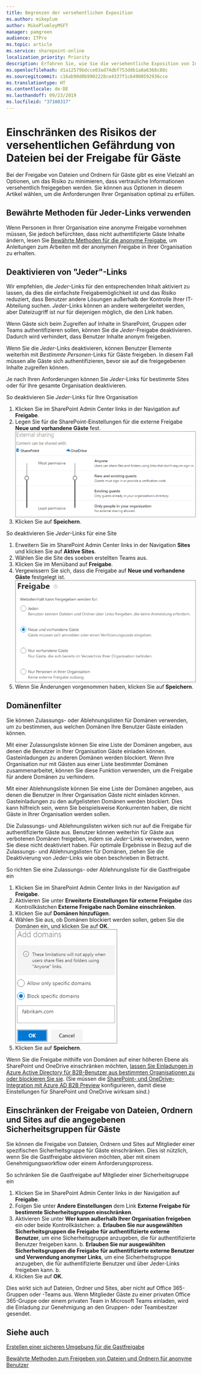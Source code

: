 ```yaml
---
title: Begrenzen der versehentlichen Exposition
ms.author: mikeplum
author: MikePlumleyMSFT
manager: pamgreen
audience: ITPro
ms.topic: article
ms.service: sharepoint-online
localization_priority: Priority
description: Erfahren Sie, wie Sie die versehentliche Exposition von Informationen bei der Freigabe von Dateien für Gäste begrenzen.
ms.openlocfilehash: d1a12579bdcce03ad74dbf753ddb1a8a6368c88c
ms.sourcegitcommit: c16ab90d0b9902228ce4337f1c64900592936cce
ms.translationtype: HT
ms.contentlocale: de-DE
ms.lasthandoff: 09/23/2019
ms.locfileid: "37108317"
---
```

# <a name="limit-accidental-exposure-to-files-when-sharing-with-guests"></a>Einschränken des Risikos der versehentlichen Gefährdung von Dateien bei der Freigabe für Gäste

Bei der Freigabe von Dateien und Ordnern für Gäste gibt es eine Vielzahl an Optionen, um das Risiko zu minimieren, dass vertrauliche Informationen versehentlich freigegeben werden. Sie können aus Optionen in diesem Artikel wählen, um die Anforderungen Ihrer Organisation optimal zu erfüllen.

## <a name="use-best-practices-for-anyone-links"></a>Bewährte Methoden für Jeder-Links verwenden

Wenn Personen in Ihrer Organisation eine anonyme Freigabe vornehmen müssen, Sie jedoch befürchten, dass nicht authentifizierte Gäste Inhalte ändern, lesen Sie [Bewährte Methoden für die anonyme Freigabe](best-practices-anonymous-sharing.md), um Anleitungen zum Arbeiten mit der anonymen Freigabe in Ihrer Organisation zu erhalten.

## <a name="turn-off-anyone-links"></a>Deaktivieren von "Jeder"-Links

Wir empfehlen, die *Jeder*-Links für den entsprechenden Inhalt aktiviert zu lassen, da dies die einfachste Freigabemöglichkeit ist und das Risiko reduziert, dass Benutzer andere Lösungen außerhalb der Kontrolle Ihrer IT-Abteilung suchen. *Jeder*-Links können an andere weitergeleitet werden, aber Dateizugriff ist nur für diejenigen möglich, die den Link haben.

Wenn Gäste sich beim Zugreifen auf Inhalte in SharePoint, Gruppen oder Teams authentifizieren sollen, können Sie die *Jeder*-Freigabe deaktivieren. Dadurch wird verhindert, dass Benutzer Inhalte anonym freigeben.

Wenn Sie die *Jeder*-Links deaktivieren, können Benutzer Elemente weiterhin mit *Bestimmte Personen*-Links für Gäste freigeben. In diesem Fall müssen alle Gäste sich authentifizieren, bevor sie auf die freigegebenen Inhalte zugreifen können.

Je nach Ihren Anforderungen können Sie *Jeder*-Links für bestimmte Sites oder für Ihre gesamte Organisation deaktivieren.

So deaktivieren Sie *Jeder*-Links für Ihre Organisation
1. Klicken Sie im SharePoint Admin Center links in der Navigation auf **Freigabe**.
2. Legen Sie für die SharePoint-Einstellungen für die externe Freigabe **Neue und vorhandene Gäste** fest.</br>
   ![Screenshot der SharePoint-Site-Einstellungen für die externe Freigabe](media/sharepoint-organization-external-sharing-controls-new-users.png)
3. Klicken Sie auf **Speichern**.

So deaktivieren Sie *Jeder*-Links für eine Site
1. Erweitern Sie im SharePoint Admin Center links in der Navigation **Sites** und klicken Sie auf **Aktive Sites**.
2. Wählen Sie die Site des soeben erstellten Teams aus.
3. Klicken Sie im Menüband auf **Freigabe**. 
4. Vergewissern Sie sich, dass die Freigabe auf **Neue und vorhandene Gäste** festgelegt ist.</br>
   ![Screenshot der SharePoint-Site-Einstellungen für die externe Freigabe](media/sharepoint-site-external-sharing-settings.png)
5. Wenn Sie Änderungen vorgenommen haben, klicken Sie auf **Speichern**.

## <a name="domain-filtering"></a>Domänenfilter

Sie können Zulassungs- oder Ablehnungslisten für Domänen verwenden, um zu bestimmen, aus welchen Domänen Ihre Benutzer Gäste einladen können.

Mit einer Zulassungsliste können Sie eine Liste der Domänen angeben, aus denen die Benutzer in Ihrer Organisation Gäste einladen können. Gasteinladungen zu anderen Domänen werden blockiert. Wenn Ihre Organisation nur mit Gästen aus einer Liste bestimmter Domänen zusammenarbeitet, können Sie diese Funktion verwenden, um die Freigabe für andere Domänen zu verhindern.

Mit einer Ablehnungsliste können Sie eine Liste der Domänen angeben, aus denen die Benutzer in Ihrer Organisation Gäste nicht einladen können. Gasteinladungen zu den aufgelisteten Domänen werden blockiert. Dies kann hilfreich sein, wenn Sie beispielsweise Konkurrenten haben, die nicht Gäste in Ihrer Organisation werden sollen.

Die Zulassungs- und Ablehnungslisten wirken sich nur auf die Freigabe für authentifizierte Gäste aus. Benutzer können weiterhin für Gäste aus verbotenen Domänen freigeben, indem sie *Jeder*-Links verwenden, wenn Sie diese nicht deaktiviert haben. Für optimale Ergebnisse in Bezug auf die Zulassungs- und Ablehnungslisten für Domänen, ziehen Sie die Deaktivierung von *Jeder*-Links wie oben beschrieben in Betracht.

So richten Sie eine Zulassungs- oder Ablehnungsliste für die Gastfreigabe ein
1. Klicken Sie im SharePoint Admin Center links in der Navigation auf **Freigabe**.
2. Aktivieren Sie unter **Erweiterte Einstellungen für externe Freigabe** das Kontrollkästchen **Externe Freigabe nach Domäne einschränken**.
3. Klicken Sie auf **Domänen hinzufügen**.
4. Wählen Sie aus, ob Domänen blockiert werden sollen, geben Sie die Domänen ein, und klicken Sie auf **OK**.</br>
   ![Screenshot der SharePoint-Einstellung „Einschränken der externen Freigabe mithilfe von Domänen“](media/sharepoint-sharing-block-domain.png)
5. Klicken Sie auf **Speichern**.

Wenn Sie die Freigabe mithilfe von Domänen auf einer höheren Ebene als SharePoint und OneDrive einschränken möchten, [lassen Sie Einladungen in  Azure Active Directory für B2B-Benutzer aus bestimmten Organisationen zu oder blockieren Sie sie](https://docs.microsoft.com/azure/active-directory/b2b/allow-deny-list). (Sie müssen die [SharePoint- und OneDrive-Integration mit Azure AD B2B Preview](https://docs.microsoft.com/sharepoint/sharepoint-azureb2b-integration-preview) konfigurieren, damit diese Einstellungen für SharePoint und OneDrive wirksam sind.)

## <a name="limit-guest-sharing-of-files-folders-and-sites-to-specified-security-groups"></a>Einschränken der Freigabe von Dateien, Ordnern und Sites auf die angegebenen Sicherheitsgruppen für Gäste

Sie können die Freigabe von Dateien, Ordnern und Sites auf Mitglieder einer spezifischen Sicherheitsgruppe für Gäste einschränken. Dies ist nützlich, wenn Sie die Gastfreigabe aktivieren möchten, aber mit einem Genehmigungsworkflow oder einem Anforderungsprozess.

So schränken Sie die Gastfreigabe auf Mitglieder einer Sicherheitsgruppe ein
1. Klicken Sie im SharePoint Admin Center links in der Navigation auf **Freigabe**.
2. Folgen Sie unter **Andere Einstellungen** dem Link **Externe Freigabe für bestimmte Sicherheitsgruppen einschränken**.
3. Aktivieren Sie unter **Wer kann außerhalb Ihrer Organisation freigeben** ein oder beide Kontrollkästchen: a. **Erlauben Sie nur ausgewählten Sicherheitsgruppen die Freigabe für authentifizierte externe Benutzer**, um eine Sicherheitsgruppe anzugeben, die für authentifizierte Benutzer freigeben kann. b. **Erlauben Sie nur ausgewählten Sicherheitsgruppen die Freigabe für authentifizierte externe Benutzer und Verwendung anonymer Links**, um eine Sicherheitsgruppe anzugeben, die für authentifizierte Benutzer und über Jeder-Links freigeben kann. b.
4. Klicken Sie auf **OK**.

Dies wirkt sich auf Dateien, Ordner und Sites, aber nicht auf Office 365-Gruppen oder -Teams aus. Wenn Mitglieder Gäste zu einer privaten Office 365-Gruppe oder einem privaten Team in Microsoft Teams einladen, wird die Einladung zur Genehmigung an den Gruppen- oder Teambesitzer gesendet.

## <a name="see-also"></a>Siehe auch

[Erstellen einer sicheren Umgebung für die Gastfreigabe](create-a-secure-guest-sharing-environment.md)

[Bewährte Methoden zum Freigeben von Dateien und Ordnern für anonyme Benutzer](best-practices-anonymous-sharing.md)